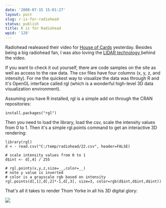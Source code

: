 ```yaml
---
date: '2008-07-15 15:01:27'
layout: post
slug: r-is-for-radiohead
status: publish
title: R is for Radiohead
wpid: '128'
---
```


Radiohead realeased their video for [House of Cards](http://code.google.com/creative/radiohead/) yesterday. Besides being a big radiohead fan, I was also loving the [LIDAR ](http://www.velodyne.com/lidar/)[technology ](http://www.geometricinformatics.com/)behind the video. 

If you want to check it out yourself, there are code samples on the site as well as access to the raw data. The csv files have four columns (x, y, z, and intensity). For me the quickest way to visualize the data was through R and it's OpenGL interface called rgl (which is a wonderful high-level 3D data visualization environment). 

Assuming you have R installed, rgl is a simple add on through the CRAN repositories:


    
    install.packages("rgl")



Then you need to load the library, load the csv, scale the intensity values from 0 to 1. Then it's a simple rgl.points command to get an interactive 3D rendering:

    
    
    library(rgl)
    d < - read.csv("C:/temp/radiohead/22.csv", header=FALSE)
    
    # scale intensity values from 0 to 1
    d$int <- d[,4] / 255
    
    # rgl.points(x,y,z,size=__,color=__)
    # note y value is inverted
    # color is a grayscale rgb based on intensity
    rgl.points(d[,1],d[,2]*-1,d[,3], size=3, color=rgb(d$int,d$int,d$int))
    
    



That's all it takes to render Thom Yorke in all his 3D digital glory:

![](/img/radiohead2.jpg)
